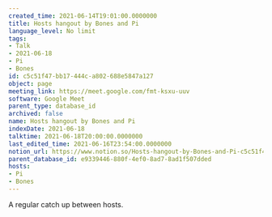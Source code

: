 ```yaml
---
created_time: 2021-06-14T19:01:00.0000000
title: Hosts hangout by Bones and Pi
language_level: No limit
tags:
- Talk
- 2021-06-18
- Pi
- Bones
id: c5c51f47-bb17-444c-a802-688e5847a127
object: page
meeting_link: https://meet.google.com/fmt-ksxu-uuv
software: Google Meet
parent_type: database_id
archived: false
name: Hosts hangout by Bones and Pi
indexDate: 2021-06-18
talktime: 2021-06-18T20:00:00.0000000
last_edited_time: 2021-06-16T23:54:00.0000000
notion_url: https://www.notion.so/Hosts-hangout-by-Bones-and-Pi-c5c51f47bb17444ca802688e5847a127
parent_database_id: e9339446-880f-4ef0-8ad7-8ad1f507dded
hosts:
- Pi
- Bones
---
```


A regular catch up between hosts.


